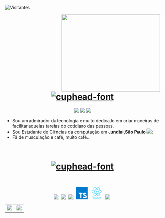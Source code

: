 ![Visitantes](https://visitor-badge.laobi.icu/badge?page_id=O-Carvalho.O-Carvalho)

 <!-- GIF -->
 <img src="https://media1.tenor.com/images/690ad4eb5f402d15421bf2c1e9f26271/tenor.gif?itemid=4531486" align="right" width="320" height="250" /> 
 
<!-- Nome -->
 <div align="center">
 <h1> 
 <a href="https://fontmeme.com/cuphead-font/"><img src="https://fontmeme.com/permalink/210702/ea29df7970facb8922f70ca4bfa49ae3.png" alt="cuphead-font" border="0">
 </a>
 </h1>  
 </div>
 
 <!-- rede social -->
 <div>
  <p align="center">
   <a href="https://www.linkedin.com/in/o-carvalho"><img src="https://img.shields.io/badge/linkedin-0077B5.svg?style=for-the-badge&logo=linkedin&logoColor=white"></a>
   <a href="https://www.instagram.com/_krvalho"><img src="https://img.shields.io/badge/instagram-E4405F.svg?style=for-the-badge&logo=instagram&logoColor=white"></a>
   <a href="mailto:contato.perbelini@gmail.com"><img src="https://img.shields.io/badge/e‑mail-D14836.svg?style=for-the-badge&logo=GMail&logoColor=white"></a> 
  </p>

 <!-- Descrição -->
  <ul> 
    <li>Sou um admirador da tecnologia e muito dedicado em criar maneiras de facilitar aquelas tarefas do cotidiano das pessoas.</li>
    <li>Sou Estudante de Ciências da computação em <b>Jundiai,São Paulo <img src="https://image.flaticon.com/icons/svg/197/197386.svg" width="13"/></b>;</li>
    <li>Fã de musculação e café, muito café...</li> 
  </ul> 
 </div>
 
<br>
 <!-- Meus Conhecimentos -->
 <div align="center">
  <h1 align="center">
   <a href="https://fontmeme.com/cuphead-font/"><img src="https://fontmeme.com/permalink/210702/aa69b64099c2494a55386cec323375ab.png" alt="cuphead-font" border="0">      </a>
  </h1>
 </div>
 
 <br>
 <!-- Icon Tecnologias -->
 <div>
    <p align="center"> 
     <!-- HTML -->
     <img src="https://user-images.githubusercontent.com/35739995/122654956-2b934900-d125-11eb-94b1-58102216fa9f.png" width="40"/>&nbsp;
     <!-- CSS -->
     <img src="https://user-images.githubusercontent.com/35739995/122655003-80cf5a80-d125-11eb-9718-c0d416a29986.png" width="40"/>&nbsp;
     <!-- Javascript -->
     <img src="https://raw.githubusercontent.com/jmnote/z-icons/master/svg/javascript.svg" width="40"/>&nbsp;
     <!-- Typescript -->
     <img src="https://raw.githubusercontent.com/devicons/devicon/9f4f5cdb393299a81125eb5127929ea7bfe42889/icons/typescript/typescript-original.svg" width="40"/>&nbsp;
     <!-- React -->
     <img src="https://raw.githubusercontent.com/devicons/devicon/9f4f5cdb393299a81125eb5127929ea7bfe42889/icons/react/react-original-wordmark.svg" width="40"/>&nbsp;
     <!-- GIT -->
     <img src="https://raw.githubusercontent.com/jmnote/z-icons/master/svg/git.svg" width="40"/>&nbsp;
    </p> 
 
</div>

<!-- Blocos -->
<table align="center">
 <row>
   <td>
     <img height='172' src='https://github-readme-stats.vercel.app/api/top-langs/?username=O-Carvalho&layout=compact&theme=vision-friendly-dark'>
   </td>
   <td>
     <img height='172' src='https://github-readme-stats.vercel.app/api?username=O-Carvalho&show_icons=true&theme=vision-friendly-dark'>
   </td>
 </row>
</table>
  
